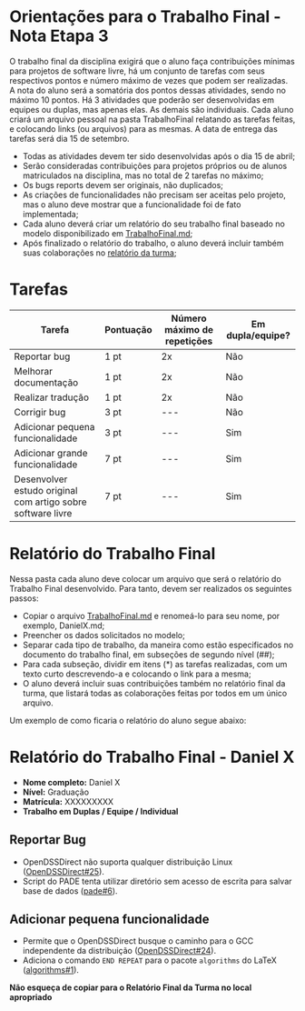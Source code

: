 # Orientações para o Trabalho Final - Nota Etapa 3

O trabalho final da disciplina exigirá que o aluno faça contribuições mínimas para projetos de software livre, há um conjunto de tarefas com seus respectivos pontos e número máximo de vezes que podem ser realizadas. A nota do aluno será a somatória dos pontos dessas atividades, sendo no máximo 10 pontos.
Há 3 atividades que poderão ser desenvolvidas em equipes ou duplas, mas apenas elas. As demais são individuais.
Cada aluno criará um arquivo pessoal na pasta TrabalhoFinal relatando as tarefas feitas, e colocando links (ou arquivos) para as mesmas.
A data de entrega das tarefas será dia 15 de setembro.

-	Todas as atividades devem ter sido desenvolvidas após o dia 15 de abril;
-	Serão consideradas contribuições para projetos próprios ou de alunos matriculados na disciplina, mas no total de 2 tarefas no máximo;
-	Os bugs reports devem ser originais, não duplicados;
-	As criações de funcionalidades não precisam ser aceitas pelo projeto, mas o aluno deve mostrar que a funcionalidade foi de fato implementada;
-	Cada aluno deverá criar um relatório do seu trabalho final baseado no modelo disponibilizado em [TrabalhoFinal.md](TrabalhoFinal.md);
-	Após finalizado o relatório do trabalho, o aluno deverá incluir também suas colaborações no [relatório da turma](trabalho-final-turma.md);

# Tarefas

| Tarefa                                                | Pontuação | Número máximo de repetições | Em dupla/equipe? |
|-------------------------------------------------------|-----------|-----------------------------|-----------|
| Reportar bug                                          | 1 pt      | 2x                          | Não       |
| Melhorar documentação                                | 1 pt      | 2x                          | Não       |
| Realizar tradução                                    | 1 pt      | 2x                          | Não       |
| Corrigir bug                                         | 3 pt      | ---                          | Não       |
| Adicionar pequena funcionalidade                     | 3 pt      | ---                          | Sim       |
| Adicionar grande funcionalidade                      | 7 pt      | ---                          | Sim       |
| Desenvolver estudo original com artigo sobre software livre | 7 pt      | ---                          | Sim       |


# Relatório do Trabalho Final

Nessa pasta cada aluno deve colocar um arquivo que será o relatório do Trabalho Final desenvolvido. Para tanto, devem ser realizados os seguintes passos:
   - Copiar o arquivo [TrabalhoFinal.md](TrabalhoFinal.md) e renomeá-lo para seu nome, por exemplo, DanielX.md;
   -  Preencher os dados solicitados no modelo;
   -  Separar cada tipo de trabalho, da maneira como estão especificados no documento do trabalho final, em subseções de segundo nível (##);
   -  Para cada subseção, dividir em itens (*) as tarefas realizadas, com um texto curto descrevendo-a e colocando o link para a mesma;
   -  O aluno deverá incluir suas contribuições também no relatório final da turma, que listará todas as colaborações feitas por todos em um único arquivo.

Um exemplo de como ficaria o relatório do aluno segue abaixo:

# Relatório do Trabalho Final - Daniel X

- **Nome completo:** Daniel X
- **Nível:** Graduação
- **Matrícula:** XXXXXXXXX
- **Trabalho em Duplas / Equipe / Individual**

## Reportar Bug

- OpenDSSDirect não suporta qualquer distribuição Linux ([OpenDSSDirect#25](https://github.com/Muxelmann/OpenDSSDirect.make/issues/25)).
- Script do PADE tenta utilizar diretório sem acesso de escrita para salvar base de dados ([pade#6](https://github.com/grei-ufc/pade/issues/6)).

## Adicionar pequena funcionalidade

   - Permite que o OpenDSSDirect busque o caminho para o GCC independente da distribuição ([OpenDSSDirect#24](https://github.com/Muxelmann/OpenDSSDirect.make/issues/24)).
   - Adiciona o comando `END REPEAT` para o pacote `algorithms` do LaTeX ([algorithms#1](https://github.com/algorithms/algorithms/issues/1)).

**Não esqueça de copiar para o Relatório Final da Turma no local apropriado**
